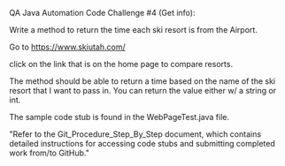 QA Java Automation Code Challenge #4 (Get info):

Write a method to return the time each ski resort is from the Airport.

Go to https://www.skiutah.com/

click on the link that is on the home page to compare resorts.

The method should be able to return a time based on the name of the ski resort that I want to pass in.  You can return the value either w/ a string or int.

The sample code stub is found in the WebPageTest.java file.


"Refer to the Git_Procedure_Step_By_Step document, which contains detailed instructions for accessing code stubs and submitting completed work from/to GitHub." 
